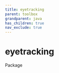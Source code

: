 ```yaml
---
title: eyetracking
parent: toolbox
grandparent: java
has_children: true
nav_exclude: true
---
```

# eyetracking
Package
